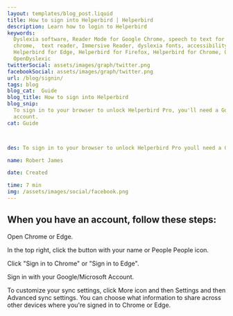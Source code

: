 ```yaml
---
layout: templates/blog_post.liquid
title: How to sign into Helperbird | Helperbird
description: Learn how to login to Helperbird
keywords:
  Dyslexia software, Reader Mode for Google Chrome, speech to text for chrome, Text to speech for
  chrome,  text reader, Immersive Reader, dyslexia fonts, accessibility software, dyslexia software,
  Helperbird for Edge, Helperbird for Firefox, Helperbird for Chrome, Opendyslexic for Chrome,
  OpenDyslexic
twitterSocial: assets/images/graph/twitter.png
facebookSocial: assets/images/graph/twitter.png
url: /blog/signin/
tags: blog
blog_cat:  Guide
blog_title: How to sign into Helperbird
blog_snip:
  To sign in to your browser to unlock Helperbird Pro, you'll need a Google Account or an Microsoft
  account.
cat: Guide



des: To sign in to your browser to unlock Helperbird Pro youll need a Google Account or an Microsoft account. When you have an account follow these steps.

name: Robert James

date: Created

time: 7 min
img: /assets/images/social/facebook.png
---
```


  

## When you have an account, follow these steps:

  

Open Chrome or Edge.

In the top right, click the button with your name or People People icon.

Click "Sign in to Chrome" or "Sign in to Edge".

Sign in with your Google/Microsoft Account.

To customize your sync settings, click More icon and then Settings and then Advanced sync settings. You can choose what information to share across other devices where you're signed in to Chrome or Edge.